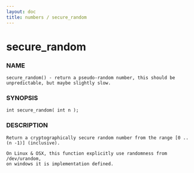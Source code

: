 ```yaml
---
layout: doc
title: numbers / secure_random
---
```

# secure_random

### NAME

    secure_random() - return a pseudo-random number, this should be
    unpredictable, but maybe slightly slow.

### SYNOPSIS

    int secure_random( int n );

### DESCRIPTION

    Return a cryptographically secure random number from the range [0 .. (n -1)] (inclusive).

    On Linux & OSX, this function explicitly use randomness from /dev/urandom,
    on windows it is implementation defined.
